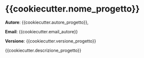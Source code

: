 # {{cookiecutter.nome_progetto}}

**Autore**: {{cookiecutter.autore_progetto}},

**Email**: {{cookiecutter.email_autore}}

**Versione**: {{cookiecutter.versione_progetto}}

{{cookiecutter.descrizione_progetto}}

